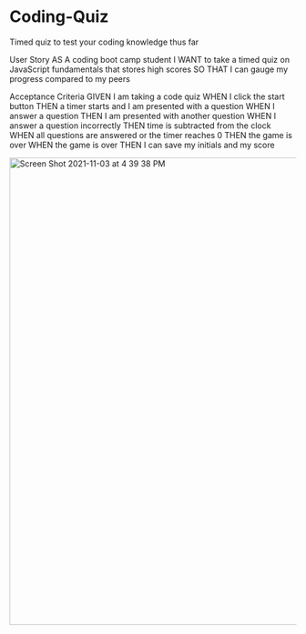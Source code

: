 # Coding-Quiz
Timed quiz to test your coding knowledge thus far


User Story
AS A coding boot camp student
I WANT to take a timed quiz on JavaScript fundamentals that stores high scores
SO THAT I can gauge my progress compared to my peers

Acceptance Criteria
GIVEN I am taking a code quiz
WHEN I click the start button
THEN a timer starts and I am presented with a question
WHEN I answer a question
THEN I am presented with another question
WHEN I answer a question incorrectly
THEN time is subtracted from the clock
WHEN all questions are answered or the timer reaches 0
THEN the game is over
WHEN the game is over
THEN I can save my initials and my score





<img width="822" alt="Screen Shot 2021-11-03 at 4 39 38 PM" src="https://user-images.githubusercontent.com/83424339/140189305-4a83b59c-cb3a-4279-b9d1-967d35d4a306.png">
